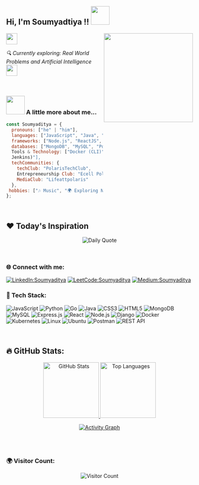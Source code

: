 <h2> Hi, I'm Soumyadtiya !! <img src="https://media.giphy.com/media/WUm2STzv0N5fl3ezyr/giphy.gif" width="50"></h2>
<img align='right' src="Codewithhands.gif" width="240">
<p><img src="https://media.giphy.com/media/fYSnHlufseco8Fh93Z/giphy.gif" width="30"></p>
<p><em>🔍 Currently exploring: Real World Problems and Artificial Intelligence <img src="https://media.giphy.com/media/WUlplcMpOCEmTGBtBW/giphy.gif" width="30"> </em></p>
<br>


### <img src="https://media.giphy.com/media/VgCDAzcKvsR6OM0uWg/giphy.gif" width="50"> A little more about me... 
```javascript
const Soumyaditya = {
  pronouns: ["he" | "him"],
  languages: ["JavaScript", "Java", "Python", "Golang"],
  frameworks: ["Node.js", "ReactJS", "ExpressJS", "Django"],
  databases: ["MongoDB", "MySQL", "PostgreSQL"],
  Tools & Technology: ["Docker (CLI)", "Kubernetes", "Git", "GitHub", "Linux", "Ubuntu", "REST API", "Postman", "CI/CD (GitHub Actions,
  Jenkins)"],
  techCommunities: {
    techClub: "PolarisTechClub",
    Entrepreneurship Club: "Ecell Polaris",
    MediaClub: "Lifeattpolaris"
  },
 hobbies: ["🎶 Music", "🌍 Exploring New Things", "💻 Coding", "✈️ Traveling to New Places"]
};
```
<br>



## ❤️ Today's Inspiration
<p align="center">
  <img src="https://readme-daily-quotes.vercel.app/api?font=merienda" alt="Daily Quote">
</p>
<br>




### 🌐 Connect with me:
[![LinkedIn:Soumyaditya](https://img.shields.io/badge/-LinkedIn-blue?style=flat-square&logo=linkedin&logoColor=white)](https://www.linkedin.com/in/soumyaditya-batabyal-442317290/)
[![LeetCode:Soumyaditya](https://img.shields.io/badge/-LeetCode-black?style=social&logo=leetcode)](https://leetcode.com/u/soumyaditya_19/)
[![Medium:Soumyaditya](https://img.shields.io/badge/-Blogs-black?style=social&logo=medium)](https://medium.com/@soumyaditya2021)
<br>




### 🚀 Tech Stack:
![JavaScript](https://img.shields.io/badge/JavaScript-F7DF1E?style=for-the-badge&logo=javascript&logoColor=black)
![Python](https://img.shields.io/badge/Python-3776AB?style=for-the-badge&logo=python&logoColor=white)
![Go](https://img.shields.io/badge/Go-00ADD8?style=for-the-badge&logo=go&logoColor=white)
![Java](https://img.shields.io/badge/Java-007396?style=for-the-badge&logo=openjdk&logoColor=white)
![CSS3](https://img.shields.io/badge/CSS3-1572B6?style=for-the-badge&logo=css3&logoColor=white)
![HTML5](https://img.shields.io/badge/HTML5-E34F26?style=for-the-badge&logo=html5&logoColor=white)
![MongoDB](https://img.shields.io/badge/MongoDB-47A248?style=for-the-badge&logo=mongodb&logoColor=white)
![MySQL](https://img.shields.io/badge/MySQL-4479A1?style=for-the-badge&logo=mysql&logoColor=white)
![Express.js](https://img.shields.io/badge/Express.js-000000?style=for-the-badge&logo=express&logoColor=white)
![React](https://img.shields.io/badge/React-61DAFB?style=for-the-badge&logo=react&logoColor=black)
![Node.js](https://img.shields.io/badge/Node.js-339933?style=for-the-badge&logo=nodedotjs&logoColor=white)
![Django](https://img.shields.io/badge/Django-092E20?style=for-the-badge&logo=django&logoColor=white)
![Docker](https://img.shields.io/badge/Docker-2496ED?style=for-the-badge&logo=docker&logoColor=white)
![Kubernetes](https://img.shields.io/badge/Kubernetes-2496ED?style=for-the-badge&logo=Kubernetes&logoColor=white)
![Linux](https://img.shields.io/badge/Linux-FCC624?style=for-the-badge&logo=linux&logoColor=black)
![Ubuntu](https://img.shields.io/badge/Ubuntu-E95420?style=for-the-badge&logo=ubuntu&logoColor=white)
![Postman](https://img.shields.io/badge/Postman-FF6C37?style=for-the-badge&logo=postman&logoColor=white)
![REST API](https://img.shields.io/badge/REST_API-555555?style=for-the-badge&logo=rest-api&logoColor=white)

<br>





## 🔥 GitHub Stats:

<p align="center">
  <a href="https://github.com/Soumyaditya25">
    <img alt="GitHub Stats" src="https://github-readme-stats.vercel.app/api?username=Soumyaditya25&show_icons=true&theme=react&hide_border=true" height="150px" />
  </a>
  <a href="https://github.com/Soumyaditya25">
    <img alt="Top Languages" src="https://github-readme-stats.vercel.app/api/top-langs/?username=Soumyaditya25&layout=compact&theme=react&hide_border=true" height="150px" />
  </a>
</p>

<p align="center">
  <a href="https://github.com/Soumyaditya25">
    <img alt="Activity Graph" src="https://github-readme-activity-graph.vercel.app/graph?username=Soumyaditya25&theme=react-dark&hide_border=true" />
  </a>
</p>


<br><br>



### 🌍 Visitor Count:
<p align="center">
  <img src="https://profile-counter.glitch.me/Soumyaditya25/count.svg" alt="Visitor Count" />
</p>



